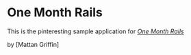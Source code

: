 # One Month Rails

This is the pinteresting sample application for
[*One Month Rails*](http://onemonthrails.com)

by [Mattan Griffin]